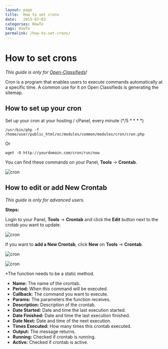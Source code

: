 ```yaml
---
layout: page
title:  How to set crons
date:   2015-07-03
categories: HowTo
tags: HowTo
permalink: /how-to-set-crons/
---
```

# How to set crons

_This guide is only for [Open-Classifieds](http://open-classifieds.com/)!_

Cron is a program that enables users to execute commands automatically at a specific time. A common use for it on Open Classifieds is generating the sitemap.

## How to set up your cron

Set up your cron at your hosting / cPanel, every minute (*/5 * * * *)

    /usr/bin/php -f /home/user/public_html/oc/modules/common/modules/cron/cron.php

Or

    wget -O http://yourdomain.com/cron/run/now
    

You can find these commands on your Panel, **Tools** -> **Crontab**.

![cron](http://docs.yclas.com/images/crontab3.png)

## How to edit or add New Crontab

_This guide is only for advanced users._

**Steps:**

Login to your Panel, **Tools** -> **Crontab** and click the **Edit** button next to the crotab you want to update.

![cron](http://docs.yclas.com/images/crontab.png)

If you want to **add a New Crontab**, click **New** on **Tools** -> **Crontab**.

![cron](http://docs.yclas.com/images/crontab1.png)

![cron](http://docs.yclas.com/images/crontab2.png)

*The function needs to be a static method.

+ **Name:** The name of the crontab.
+ **Period:** When this command will be executed. 
+ **Callback:** The command you want to execute.
+ **Params:** The parameters the function receives.
+ **Description:** Description of the crontab.
+ **Date Started:** Date and time the last execution started.
+ **Date Finished:** Date and time the last execution finished.
+ **Date Next:** Date and time of the next execution.
+ **Times Executed:** How many times this crontab executed.
+ **Output:** The message returns. 
+ **Running:** Checked if crontab is running.
+ **Active:** Checked if crontab is active.



